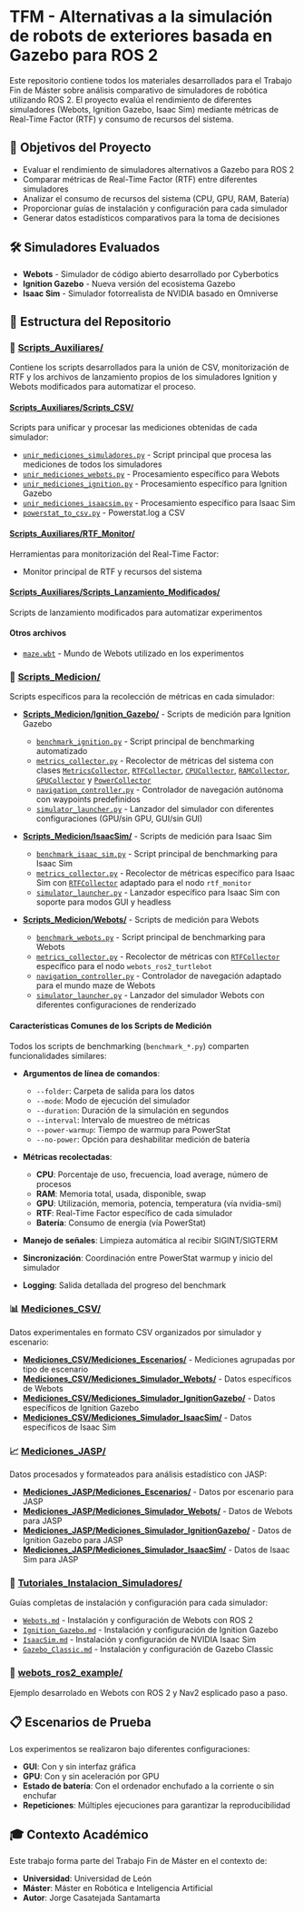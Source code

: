 # TFM - Alternativas a la simulación de robots de exteriores basada en Gazebo para ROS 2

Este repositorio contiene todos los materiales desarrollados para el Trabajo Fin de Máster sobre análisis comparativo de simuladores de robótica utilizando ROS 2. El proyecto evalúa el rendimiento de diferentes simuladores (Webots, Ignition Gazebo, Isaac Sim) mediante métricas de Real-Time Factor (RTF) y consumo de recursos del sistema.

## 🎯 Objetivos del Proyecto

- Evaluar el rendimiento de simuladores alternativos a Gazebo para ROS 2
- Comparar métricas de Real-Time Factor (RTF) entre diferentes simuladores
- Analizar el consumo de recursos del sistema (CPU, GPU, RAM, Batería)
- Proporcionar guías de instalación y configuración para cada simulador
- Generar datos estadísticos comparativos para la toma de decisiones

## 🛠️ Simuladores Evaluados

- **Webots** - Simulador de código abierto desarrollado por Cyberbotics
- **Ignition Gazebo** - Nueva versión del ecosistema Gazebo
- **Isaac Sim** - Simulador fotorrealista de NVIDIA basado en Omniverse

## 📁 Estructura del Repositorio

### 🔧 [Scripts_Auxiliares/](Scripts_Auxiliares/)
Contiene los scripts desarrollados para la unión de CSV, monitorización de RTF y los archivos de lanzamiento propios de los simuladores Ignition y Webots modificados para automatizar el proceso.

#### [Scripts_Auxiliares/Scripts_CSV/](Scripts_Auxiliares/Scripts_CSV/)
Scripts para unificar y procesar las mediciones obtenidas de cada simulador:

- [`unir_mediciones_simuladores.py`](Scripts_Auxiliares/Scripts_CSV/unir_mediciones_simuladores.py) - Script principal que procesa las mediciones de todos los simuladores
- [`unir_mediciones_webots.py`](Scripts_Auxiliares/Scripts_CSV/unir_mediciones_webots.py) - Procesamiento específico para Webots
- [`unir_mediciones_ignition.py`](Scripts_Auxiliares/Scripts_CSV/unir_mediciones_ignition.py) - Procesamiento específico para Ignition Gazebo
- [`unir_mediciones_isaacsim.py`](Scripts_Auxiliares/Scripts_CSV/unir_mediciones_isaacsim.py) - Procesamiento específico para Isaac Sim
- [`powerstat_to_csv.py`](Scripts_Auxiliares/Scripts_CSV/powerstat_to_csv.py) - Powerstat.log a CSV

#### [Scripts_Auxiliares/RTF_Monitor/](Scripts_Auxiliares/RTF_Monitor/)
Herramientas para monitorización del Real-Time Factor:

- Monitor principal de RTF y recursos del sistema

#### [Scripts_Auxiliares/Scripts_Lanzamiento_Modificados/](Scripts_Auxiliares/Scripts_Lanzamiento_Modificados/)
Scripts de lanzamiento modificados para automatizar experimentos

#### Otros archivos
- [`maze.wbt`](Scripts_Auxiliares/maze.wbt) - Mundo de Webots utilizado en los experimentos

### 📏 [Scripts_Medicion/](Scripts_Medicion/)
Scripts específicos para la recolección de métricas en cada simulador:

- **[Scripts_Medicion/Ignition_Gazebo/](Scripts_Medicion/Ignition_Gazebo/)** - Scripts de medición para Ignition Gazebo
  - [`benchmark_ignition.py`](Scripts_Medicion/Ignition_Gazebo/benchmark_ignition.py) - Script principal de benchmarking automatizado
  - [`metrics_collector.py`](Scripts_Medicion/Ignition_Gazebo/metrics_collector.py) - Recolector de métricas del sistema con clases [`MetricsCollector`](Scripts_Medicion/Ignition_Gazebo/metrics_collector.py), [`RTFCollector`](Scripts_Medicion/Ignition_Gazebo/metrics_collector.py), [`CPUCollector`](Scripts_Medicion/Ignition_Gazebo/metrics_collector.py), [`RAMCollector`](Scripts_Medicion/Ignition_Gazebo/metrics_collector.py), [`GPUCollector`](Scripts_Medicion/Ignition_Gazebo/metrics_collector.py) y [`PowerCollector`](Scripts_Medicion/Ignition_Gazebo/metrics_collector.py)
  - [`navigation_controller.py`](Scripts_Medicion/Ignition_Gazebo/navigation_controller.py) - Controlador de navegación autónoma con waypoints predefinidos
  - [`simulator_launcher.py`](Scripts_Medicion/Ignition_Gazebo/simulator_launcher.py) - Lanzador del simulador con diferentes configuraciones (GPU/sin GPU, GUI/sin GUI)

- **[Scripts_Medicion/IsaacSim/](Scripts_Medicion/IsaacSim/)** - Scripts de medición para Isaac Sim
  - [`benchmark_isaac_sim.py`](Scripts_Medicion/IsaacSim/benchmark_isaac_sim.py) - Script principal de benchmarking para Isaac Sim
  - [`metrics_collector.py`](Scripts_Medicion/IsaacSim/metrics_collector.py) - Recolector de métricas específico para Isaac Sim con [`RTFCollector`](Scripts_Medicion/IsaacSim/metrics_collector.py) adaptado para el nodo `rtf_monitor`
  - [`simulator_launcher.py`](Scripts_Medicion/IsaacSim/simulator_launcher.py) - Lanzador específico para Isaac Sim con soporte para modos GUI y headless

- **[Scripts_Medicion/Webots/](Scripts_Medicion/Webots/)** - Scripts de medición para Webots
  - [`benchmark_webots.py`](Scripts_Medicion/Webots/benchmark_webots.py) - Script principal de benchmarking para Webots
  - [`metrics_collector.py`](Scripts_Medicion/Webots/metrics_collector.py) - Recolector de métricas con [`RTFCollector`](Scripts_Medicion/Webots/metrics_collector.py) específico para el nodo `webots_ros2_turtlebot`
  - [`navigation_controller.py`](Scripts_Medicion/Webots/navigation_controller.py) - Controlador de navegación adaptado para el mundo maze de Webots
  - [`simulator_launcher.py`](Scripts_Medicion/Webots/simulator_launcher.py) - Lanzador del simulador Webots con diferentes configuraciones de renderizado

#### Características Comunes de los Scripts de Medición

Todos los scripts de benchmarking (`benchmark_*.py`) comparten funcionalidades similares:

- **Argumentos de línea de comandos**: 
  - `--folder`: Carpeta de salida para los datos
  - `--mode`: Modo de ejecución del simulador
  - `--duration`: Duración de la simulación en segundos
  - `--interval`: Intervalo de muestreo de métricas
  - `--power-warmup`: Tiempo de warmup para PowerStat
  - `--no-power`: Opción para deshabilitar medición de batería

- **Métricas recolectadas**:
  - **CPU**: Porcentaje de uso, frecuencia, load average, número de procesos
  - **RAM**: Memoria total, usada, disponible, swap
  - **GPU**: Utilización, memoria, potencia, temperatura (vía nvidia-smi)
  - **RTF**: Real-Time Factor específico de cada simulador
  - **Batería**: Consumo de energía (vía PowerStat)

- **Manejo de señales**: Limpieza automática al recibir SIGINT/SIGTERM
- **Sincronización**: Coordinación entre PowerStat warmup y inicio del simulador
- **Logging**: Salida detallada del progreso del benchmark

### 📊 [Mediciones_CSV/](Mediciones_CSV/)
Datos experimentales en formato CSV organizados por simulador y escenario:

- **[Mediciones_CSV/Mediciones_Escenarios/](Mediciones_CSV/Mediciones_Escenarios/)** - Mediciones agrupadas por tipo de escenario
- **[Mediciones_CSV/Mediciones_Simulador_Webots/](Mediciones_CSV/Mediciones_Simulador_Webots/)** - Datos específicos de Webots
- **[Mediciones_CSV/Mediciones_Simulador_IgnitionGazebo/](Mediciones_CSV/Mediciones_Simulador_IgnitionGazebo/)** - Datos específicos de Ignition Gazebo
- **[Mediciones_CSV/Mediciones_Simulador_IsaacSim/](Mediciones_CSV/Mediciones_Simulador_IsaacSim/)** - Datos específicos de Isaac Sim

### 📈 [Mediciones_JASP/](Mediciones_JASP/)
Datos procesados y formateados para análisis estadístico con JASP:

- **[Mediciones_JASP/Mediciones_Escenarios/](Mediciones_JASP/Mediciones_Escenarios/)** - Datos por escenario para JASP
- **[Mediciones_JASP/Mediciones_Simulador_Webots/](Mediciones_JASP/Mediciones_Simulador_Webots/)** - Datos de Webots para JASP
- **[Mediciones_JASP/Mediciones_Simulador_IgnitionGazebo/](Mediciones_JASP/Mediciones_Simulador_IgnitionGazebo/)** - Datos de Ignition Gazebo para JASP
- **[Mediciones_JASP/Mediciones_Simulador_IsaacSim/](Mediciones_JASP/Mediciones_Simulador_IsaacSim/)** - Datos de Isaac Sim para JASP

### 📖 [Tutoriales_Instalacion_Simuladores/](Tutoriales_Instalacion_Simuladores/)
Guías completas de instalación y configuración para cada simulador:

- [`Webots.md`](Tutoriales_Instalacion_Simuladores/Webots.md) - Instalación y configuración de Webots con ROS 2
- [`Ignition_Gazebo.md`](Tutoriales_Instalacion_Simuladores/Ignition_Gazebo.md) - Instalación y configuración de Ignition Gazebo
- [`IsaacSim.md`](Tutoriales_Instalacion_Simuladores/IsaacSim.md) - Instalación y configuración de NVIDIA Isaac Sim
- [`Gazebo_Classic.md`](Tutoriales_Instalacion_Simuladores/Gazebo_Classic.md) - Instalación y configuración de Gazebo Classic

### 🔗 [webots_ros2_example/](webots_ros2_example/)
Ejemplo desarrolado en Webots con ROS 2 y Nav2 esplicado paso a paso.

## 📋 Escenarios de Prueba

Los experimentos se realizaron bajo diferentes configuraciones:

- **GUI**: Con y sin interfaz gráfica
- **GPU**: Con y sin aceleración por GPU
- **Estado de batería**: Con el ordenador enchufado a la corriente o sin enchufar
- **Repeticiones**: Múltiples ejecuciones para garantizar la reproducibilidad

## 🎓 Contexto Académico

Este trabajo forma parte del Trabajo Fin de Máster en el contexto de:
- **Universidad**: Universidad de León
- **Máster**: Máster en Robótica e Inteligencia Artificial
- **Autor**: Jorge Casatejada Santamarta